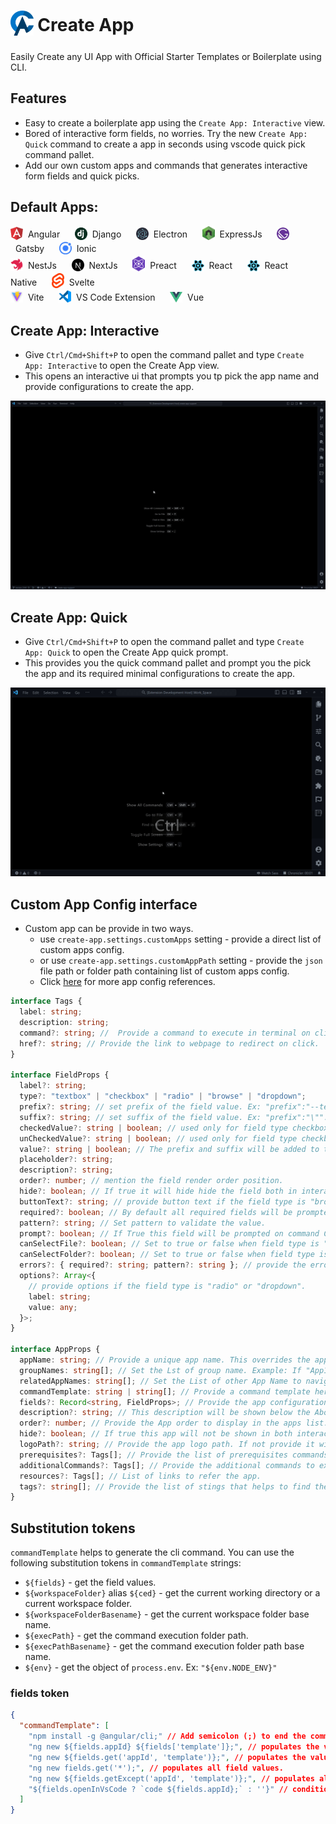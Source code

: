 <h1>
  <sub><img src="https://raw.githubusercontent.com/R35007/create-app-support/version_5.1.0/images/ca-logo.png" height="40"></sub> Create App
</h1>

Easily Create any UI App with Official Starter Templates or Boilerplate using CLI.

## Features

- Easy to create a boilerplate app using the `Create App: Interactive` view.
- Bored of interactive form fields, no worries. Try the new `Create App: Quick` command to create a app in seconds using vscode quick pick command pallet.
- Add our own custom apps and commands that generates interactive form fields and quick picks.

## Default Apps:

<span><sub><a href="https://angular.io/"><img src="https://raw.githubusercontent.com/R35007/create-app-support/version_5.1.0/images/angular.png" alt="" width="20"></a></sub>&nbsp;&nbsp;Angular</span>&nbsp;&nbsp;&nbsp;&nbsp;&nbsp;
<span><sub><a href="https://www.djangoproject.com/"><img src="https://raw.githubusercontent.com/R35007/create-app-support/version_5.1.0/images/django.png" alt="" width="20"></a></sub>&nbsp;&nbsp;Django</span>&nbsp;&nbsp;&nbsp;&nbsp;&nbsp;
<span><sub><a href="https://www.electronjs.org/"><img src="https://raw.githubusercontent.com/R35007/create-app-support/version_5.1.0/images/electron.png" alt="" width="20"></a></sub>&nbsp;&nbsp;Electron</span>&nbsp;&nbsp;&nbsp;&nbsp;&nbsp;
<span><sub><a href="https://expressjs.com/"><img src="https://raw.githubusercontent.com/R35007/create-app-support/version_5.1.0/images/expressJs.png" alt="" width="20"></a></sub>&nbsp;&nbsp;ExpressJs</span>&nbsp;&nbsp;&nbsp;&nbsp;&nbsp;
<span><sub><a href="https://www.gatsbyjs.com/"><img src="https://raw.githubusercontent.com/R35007/create-app-support/version_5.1.0/images/gatsby.png" alt="" width="20"></a></sub>&nbsp;&nbsp;Gatsby</span>&nbsp;&nbsp;&nbsp;&nbsp;&nbsp;
<span><sub><a href="https://ionicframework.com/"><img src="https://raw.githubusercontent.com/R35007/create-app-support/version_5.1.0/images/ionic.png" alt="" width="20"></a></sub>&nbsp;&nbsp;Ionic</span>&nbsp;&nbsp;&nbsp;&nbsp;&nbsp;<br/>
<span><sub><a href="https://nestjs.com/"><img src="https://raw.githubusercontent.com/R35007/create-app-support/version_5.1.0/images/nestJs.png" alt="" width="20"></a></sub>&nbsp;&nbsp;NestJs</span>&nbsp;&nbsp;&nbsp;&nbsp;&nbsp;
<span><sub><a href="https://nextjs.org/"><img src="https://raw.githubusercontent.com/R35007/create-app-support/version_5.1.0/images/nextJs.png" alt="" width="20"></a></sub>&nbsp;&nbsp;NextJs</span>&nbsp;&nbsp;&nbsp;&nbsp;&nbsp;
<span><sub><a href="https://preactjs.com/"><img src="https://raw.githubusercontent.com/R35007/create-app-support/version_5.1.0/images/preact.png" alt="" width="20"></a></sub>&nbsp;&nbsp;Preact</span>&nbsp;&nbsp;&nbsp;&nbsp;&nbsp;
<span><sub><a href="https://reactjs.org/"><img src="https://raw.githubusercontent.com/R35007/create-app-support/version_5.1.0/images/react.png" alt="" width="20"></a></sub>&nbsp;&nbsp;React</span>&nbsp;&nbsp;&nbsp;&nbsp;&nbsp;
<span><sub><a href="https://reactnative.dev/"><img src="https://raw.githubusercontent.com/R35007/create-app-support/version_5.1.0/images/react.png" alt="" width="20"></a></sub>&nbsp;&nbsp;React Native</span>&nbsp;&nbsp;&nbsp;&nbsp;&nbsp;
<span><sub><a href="https://svelte.dev/"><img src="https://raw.githubusercontent.com/R35007/create-app-support/version_5.1.0/images/svelte.png" alt="" width="20"></a></sub>&nbsp;&nbsp;Svelte</span>&nbsp;&nbsp;&nbsp;&nbsp;&nbsp;<br/>
<span><sub><a href="https://vitejs.dev/"><img src="https://raw.githubusercontent.com/R35007/create-app-support/version_5.1.0/images/vite.png" alt="" width="20"></a></sub>&nbsp;&nbsp;Vite</span>&nbsp;&nbsp;&nbsp;&nbsp;&nbsp;
<span><sub><a href="https://code.visualstudio.com/api"><img src="https://raw.githubusercontent.com/R35007/create-app-support/version_5.1.0/images/vscode.png" alt="" width="20"></a></sub>&nbsp;&nbsp;VS Code Extension</span>&nbsp;&nbsp;&nbsp;&nbsp;&nbsp;
<span><sub><a href="https://vuejs.org/"><img src="https://raw.githubusercontent.com/R35007/create-app-support/version_5.1.0/images/vue.png" alt="" width="20"></a></sub>&nbsp;&nbsp;Vue</span>&nbsp;&nbsp;&nbsp;&nbsp;&nbsp;

## Create App: Interactive

- Give `Ctrl/Cmd+Shift+P` to open the command pallet and type `Create App: Interactive` to open the Create App view.
- This opens an interactive ui that prompts you tp pick the app name and provide configurations to create the app.

![Create App: Interactive Preview](https://raw.githubusercontent.com/R35007/create-app-support/version_5.1.0/images/preview_interactive.gif?raw=true)

## Create App: Quick

- Give `Ctrl/Cmd+Shift+P` to open the command pallet and type `Create App: Quick` to open the Create App quick prompt.
- This provides you the quick command pallet and prompt you the pick the app and its required minimal configurations to create the app.

![Create App: Quick Preview](https://raw.githubusercontent.com/R35007/create-app-support/version_5.1.0/images/preview_quick.gif?raw=true)

## Custom App Config interface

- Custom app can be provide in two ways.
  - use `create-app.settings.customApps` setting - provide a direct list of custom apps config.
  - or use `create-app.settings.customAppPath` setting - provide the `json` file path or folder path containing list of custom apps config.
  - Click [here](https://github.com/R35007/create-app-vscode-extension/tree/master/apps) for more app config references.

```ts
interface Tags {
  label: string;
  description: string;
  command?: string; //  Provide a command to execute in terminal on click.
  href?: string; // Provide the link to webpage to redirect on click.
}

interface FieldProps {
  label?: string;
  type?: "textbox" | "checkbox" | "radio" | "browse" | "dropdown";
  prefix?: string; // set prefix of the field value. Ex: "prefix":"--template=\"".
  suffix?: string; // set suffix of the field value. Ex: "prefix":"\"".
  checkedValue?: string | boolean; // used only for field type checkbox.
  unCheckedValue?: string | boolean; // used only for field type checkbox.
  value?: string | boolean; // The prefix and suffix will be added to the value. Ex: --template="value".
  placeholder?: string;
  description?: string;
  order?: number; // mention the field render order position.
  hide?: boolean; // If true it will hide hide the field both in interactive form and Quick pick.
  buttonText?: string; // provide button text if the field type is "browse".
  required?: boolean; // By default all required fields will be prompted on command Create App: Quick.
  pattern?: string; // Set pattern to validate the value.
  prompt?: boolean; // If True this field will be prompted on command Create App: Quick.
  canSelectFile?: boolean; // Set to true or false when field type is "browse".
  canSelectFolder?: boolean; // Set to true or false when field type is "browse".
  errors?: { required?: string; pattern?: string }; // provide the error message.
  options?: Array<{
    // provide options if the field type is "radio" or "dropdown".
    label: string;
    value: any;
  }>;
}

interface AppProps {
  appName: string; // Provide a unique app name. This overrides the app configs if already exist with a same name.
  groupNames: string[]; // Set the Lst of group name. Example: If "App1" has a "Group1" and "App2" also has a "Group1. Then Both "App1" and "App2" will be shown in the "Group1".
  relatedAppNames: string[]; // Set the List of other App Name to navigate.
  commandTemplate: string | string[]; // Provide a command template here. Ex: "commandTemplate": "ng new ${fields.appId} --defaults" or "ng new ${fields['*']} --defaults".
  fields?: Record<string, FieldProps>; // Provide the app configuration to generate a app form fields. Ex: "fields": { "appId": { "type": "textbox", "required": true, value: "hello-world" } }.
  description?: string; // This description will be shown below the About section in the right side of the form.
  order?: number; // Provide the App order to display in the apps list.
  hide?: boolean; // If true this app will not be shown in both interactive and quick commands.
  logoPath?: string; // Provide the app logo path. If not provide it will show the create app logo.
  prerequisites?: Tags[]; // Provide the list of prerequisites commands and site links.
  additionalCommands?: Tags[]; // Provide the additional commands to execute in terminal.
  resources?: Tags[]; // List of links to refer the app.
  tags?: string[]; // Provide the list of stings that helps to find the app.
}
```

## Substitution tokens

`commandTemplate` helps to generate the cli command. You can use the following substitution tokens in `commandTemplate` strings:

- `${fields}` - get the field values.
- `${workspaceFolder}` alias `${ced}` - get the current working directory or a current workspace folder.
- `${workspaceFolderBasename}` - get the current workspace folder base name.
- `${execPath}` - get the command execution folder path.
- `${execPathBasename}` - get the command execution folder path base name.
- `${env}` - get the object of `process.env`. Ex: `"${env.NODE_ENV}"`

### fields token

```json
{
  "commandTemplate": [
    "npm install -g @angular/cli;" // Add semicolon (;) to end the command. This adds the new line after the semicolon.
    "ng new ${fields.appId} ${fields['template']};", // populates the value of the specified field name.
    "ng new ${fields.get('appId', 'template')};", // populates the value of the specified field name using get method.
    "ng new fields.get('*');", // populates all field values.
    "ng new ${fields.getExcept('appId', 'template')};", // populates all the field values except the given field names.
    "${fields.openInVsCode ? `code ${fields.appId};` : ''}" // conditionally updated the command based on other field values.
  ]
}
```
